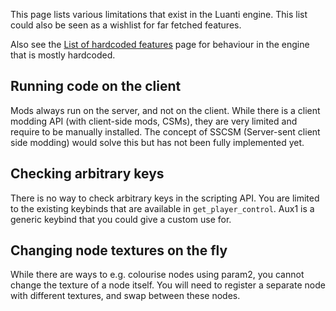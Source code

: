 This page lists various limitations that exist in the Luanti engine. This list could also be seen as a wishlist for far fetched features.

Also see the [List of hardcoded features](/list-of-hardcoded-features) page for behaviour in the engine that is mostly hardcoded.

## Running code on the client
Mods always run on the server, and not on the client. While there is a client modding API (with client-side mods, CSMs), they are very limited and require to be manually installed. The concept of SSCSM (Server-sent client side modding) would solve this but has not been fully implemented yet.

## Checking arbitrary keys
There is no way to check arbitrary keys in the scripting API. You are limited to the existing keybinds that are available in `get_player_control`. Aux1 is a generic keybind that you could give a custom use for.

## Changing node textures on the fly
While there are ways to e.g. colourise nodes using param2, you cannot change the texture of a node itself. You will need to register a separate node with different textures, and swap between these nodes.
